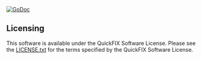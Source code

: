 [![GoDoc](https://godoc.org/github.com/iamcmnut/field?status.png)](https://godoc.org/github.com/iamcmnut/field)

Licensing
---------

This software is available under the QuickFIX Software License. Please see the [LICENSE.txt](https://github.com/quickfixgo/quickfix/blob/master/LICENSE.txt) for the terms specified by the QuickFIX Software License.
